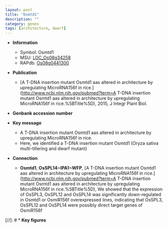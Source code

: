 ```yaml
---
layout: post
title: "Osmtd1"
description: ""
category: genes
tags: [architecture, dwarf]
---
```


* **Information**  
    + Symbol: Osmtd1  
    + MSU: [LOC_Os08g34258](http://rice.plantbiology.msu.edu/cgi-bin/ORF_infopage.cgi?orf=LOC_Os08g34258)  
    + RAPdb: [Os08g0441300](http://rapdb.dna.affrc.go.jp/viewer/gbrowse_details/irgsp1?name=Os08g0441300)  

* **Publication**  
    + [A T-DNA insertion mutant Osmtd1 aas altered in architecture by upregulating MicroRNA156f in rice.](http://www.ncbi.nlm.nih.gov/pubmed?term=A T-DNA insertion mutant Osmtd1 aas altered in architecture by upregulating MicroRNA156f in rice.%5BTitle%5D), 2015, J Integr Plant Biol.

* **Genbank accession number**  

* **Key message**  
    + A T-DNA insertion mutant Osmtd1 aas altered in architecture by upregulating MicroRNA156f in rice.
    + Here, we identified a T-DNA insertion mutant Osmtd1 (Oryza sativa multi-tillering and dwarf mutant)

* **Connection**  
    + __Osmtd1__, __OsSPL14~IPA1~WFP__, [A T-DNA insertion mutant Osmtd1 aas altered in architecture by upregulating MicroRNA156f in rice.](http://www.ncbi.nlm.nih.gov/pubmed?term=A T-DNA insertion mutant Osmtd1 aas altered in architecture by upregulating MicroRNA156f in rice.%5BTitle%5D), We showed that the expression of OsSPL3, OsSPL12 and OsSPL14 was significantly down-regulated in Osmtd1 or OsmiR156f overexpressed lines, indicating that OsSPL3, OsSPL12 and OsSPL14 were possibly direct target genes of OsmiR156f

[//]: # * **Key figures**  


